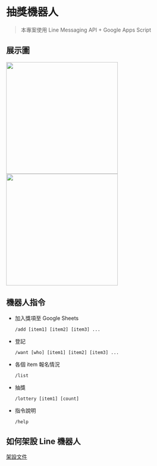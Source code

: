 # 抽獎機器人

> 本專案使用 Line Messaging API + Google Apps Script

## 展示圖

<img src="https://user-images.githubusercontent.com/13265628/148397260-3b6cba0c-f5e8-44dc-98ca-54002d3933cc.jpg" width="300" />

<img src="https://user-images.githubusercontent.com/13265628/148397277-d15e3f94-be87-4c80-9952-6941641fff6e.jpg" width="300" />

## 機器人指令

- 加入獎項至 Google Sheets

  `/add [item1] [item2] [item3] ...`
- 登記
  
  `/want [who] [item1] [item2] [item3] ...`
- 各個 item 報名情況
  
  `/list`
- 抽獎
  
  `/lottery [item1] [count]`
- 指令說明
  
  `/help`
  
## 如何架設 Line 機器人

[架設文件](INSTALL.md)
